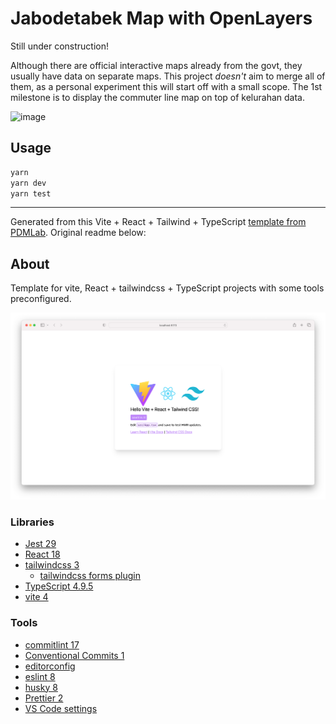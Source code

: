 # Jabodetabek Map with OpenLayers

Still under construction!

Although there are official interactive maps already from the govt, they usually have data on separate maps. This project _doesn't_ aim to merge all of them, as a 
personal experiment this will start off with a small scope. The 1st milestone is to display the commuter line map on top of kelurahan data.

<img width="1238" alt="image" src="https://user-images.githubusercontent.com/12206156/234661854-13df52ef-8091-4a9f-bef0-85c8a7ab3955.png">

## Usage

```bash
yarn
yarn dev
yarn test
```

---

Generated from this Vite + React + Tailwind + TypeScript [template from PDMLab](https://github.com/PDMLab/vite-react-typescript-tailwind-starter). Original readme below:

## About

Template for vite, React + tailwindcss + TypeScript projects with some tools preconfigured.

![Screenshot](assets/screenshot.png)

### Libraries

- [Jest 29](https://jestjs.io/)
- [React 18](https://reactjs.org/)
- [tailwindcss 3](https://tailwindcss.com/)
  - [tailwindcss forms plugin](https://tailwindcss-forms.vercel.app/)
- [TypeScript 4.9.5](https://www.typescriptlang.org/)
- [vite 4](https://vitejs.dev/)

### Tools

- [commitlint 17](https://commitlint.js.org)
- [Conventional Commits 1](https://www.conventionalcommits.org)
- [editorconfig](https://editorconfig.org/)
- [eslint 8](https://eslint.org/)
- [husky 8](https://typicode.github.io/husky/#/)
- [Prettier 2](https://prettier.io/)
- [VS Code settings](https://code.visualstudio.com/)
